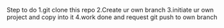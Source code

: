 Step to do
1.git clone this repo
2.Create ur own branch
3.initiate ur own project and copy into it
4.work done and request git push to own branch
